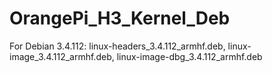 # OrangePi_H3_Kernel_Deb
For Debian 3.4.112: linux-headers_3.4.112_armhf.deb, linux-image_3.4.112_armhf.deb, linux-image-dbg_3.4.112_armhf.deb

